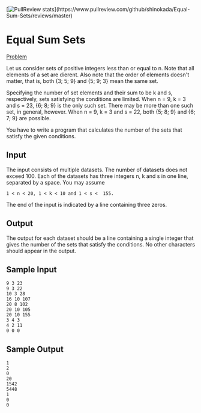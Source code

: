 [![PullReview stats](https://www.pullreview.com/github/shinokada/Equal-Sum-Sets/badges/master.svg?)](https://www.pullreview.com/github/shinokada/Equal-Sum-Sets/reviews/master)

# Equal Sum Sets

[Problem](https://icpcarchive.ecs.baylor.edu/index.php?option=com_onlinejudge&Itemid=8&category=600&page=show_problem&problem=4673)

Let us consider sets of positive integers less than or equal to n. Note that all elements of a set are dierent. Also note that the order of elements doesn't matter, that is, both {3; 5; 9} and {5; 9; 3} mean
the same set.

Specifying the number of set elements and their sum to be k and s, respectively, sets satisfying the conditions are limited. When n = 9, k = 3 and s = 23, {6; 8; 9} is the only such set. There may be more than one such set, in general, however. When n = 9, k = 3 and s = 22, both {5; 8; 9} and {6; 7; 9} are possible.

You have to write a program that calculates the number of the sets that satisfy the given conditions.

## Input
The input consists of multiple datasets. The number of datasets does not exceed 100.
Each of the datasets has three integers n, k and s in one line, separated by a space. You may assume

    1 < n < 20, 1 < k < 10 and 1 < s <  155.
The end of the input is indicated by a line containing three zeros.

## Output
The output for each dataset should be a line containing a single integer that gives the number of the sets that satisfy the conditions. No other characters should appear in the output.

## Sample Input

    9 3 23
    9 3 22
    10 3 28
    16 10 107
    20 8 102
    20 10 105
    20 10 155
    3 4 3
    4 2 11
    0 0 0

## Sample Output

    1
    2
    0
    20
    1542
    5448
    1
    0
    0
